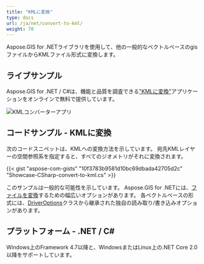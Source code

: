 ```yaml
---
title: "KMLに変換"
type: docs
url: /ja/net/convert-to-kml/
weight: 70
---
```


Aspose.GIS for .NETライブラリを使用して、他の一般的なベクトルベースのgisファイルからKMLファイル形式に変換します。

## **ライブサンプル**

Aspose.GIS for .NET / C#は、機能と品質を調査できる["KMLに変換"](https://products.aspose.app/gis/conversion/convert-to-kml)アプリケーションをオンラインで無料で提供しています。

![ KMLコンバーターアプリ](conversion.png)

## **コードサンプル - KMLに変換**

次のコードスニペットは、KMLへの変換方法を示しています。 宛先KMLレイヤーの空間参照系を指定すると、すべてのジオメトリがそれに変換されます。

{{< gist "aspose-com-gists" "10f3783b9581d10bc69dbada42705d2c" "Showcase-CSharp-convert-to-kml.cs" >}}

このサンプルは一般的な可能性を示しています。 Aspose.GIS for .NETには、[ファイルを変換](https://docs.aspose.com/gis/net/vector-layers/)するための幅広いオプションがあります。 各ベクトルベースの形式には、[DriverOptions](https://reference.aspose.com/gis/net/aspose.gis/driveroptions)クラスから継承された独自の読み取り/書き込みオプションがあります。

## **プラットフォーム - .NET / C#**

Windows上のFramework 4.7以降と、WindowsまたはLinux上の.NET Core 2.0以降をサポートしています。

